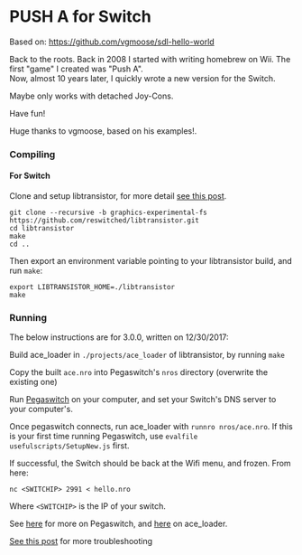 # PUSH A for Switch
  
Based on: https://github.com/vgmoose/sdl-hello-world

Back to the roots. Back in 2008 I started with writing homebrew on Wii. The first "game" I created was "Push A".  
Now, almost 10 years later, I quickly wrote a new version for the Switch.  

Maybe only works with detached Joy-Cons.  
  
Have fun!  
  
Huge thanks to vgmoose, based on his examples!.  

### Compiling
#### For Switch
Clone and setup libtransistor, for more detail [see this post](https://reswitchedweekly.github.io/Development-Setup/).
```
git clone --recursive -b graphics-experimental-fs https://github.com/reswitched/libtransistor.git
cd libtransistor
make
cd ..
```

Then export an environment variable pointing to your libtransistor build, and run `make`:
```
export LIBTRANSISTOR_HOME=./libtransistor
make
```

### Running
The below instructions are for 3.0.0, written on 12/30/2017:

Build ace_loader in `./projects/ace_loader` of libtransistor, by running `make`

Copy the built `ace.nro` into Pegaswitch's `nros` directory (overwrite the existing one)

Run [Pegaswitch](https://github.com/reswitched/pegaswitch) on your computer, and set your Switch's DNS server to your computer's.

Once pegaswitch connects, run ace_loader with `runnro nros/ace.nro`. If this is your first time running Pegaswitch, use `evalfile usefulscripts/SetupNew.js` first.

If successful, the Switch should be back at the Wifi menu, and frozen. From here:
```
nc <SWITCHIP> 2991 < hello.nro
```

Where `<SWITCHIP>` is the IP of your switch.

See [here](https://github.com/reswitched/pegaswitch#usage) for more on Pegaswitch, and [here](https://github.com/reswitched/libtransistor) on ace_loader.

[See this post](https://reswitchedweekly.github.io/Development-Setup/) for more troubleshooting
